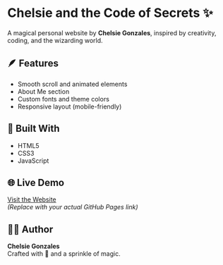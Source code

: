 # Chelsie and the Code of Secrets ✨

A magical personal website by **Chelsie Gonzales**, inspired by creativity, coding, and the wizarding world.

## 🪶 Features
- Smooth scroll and animated elements
- About Me section
- Custom fonts and theme colors
- Responsive layout (mobile-friendly)

## 🧱 Built With
- HTML5
- CSS3
- JavaScript

## 🌐 Live Demo
[Visit the Website](https://yourusername.github.io/my-website/)  
*(Replace with your actual GitHub Pages link)*

## 👩‍💻 Author
**Chelsie Gonzales**  
Crafted with 💜 and a sprinkle of magic.
